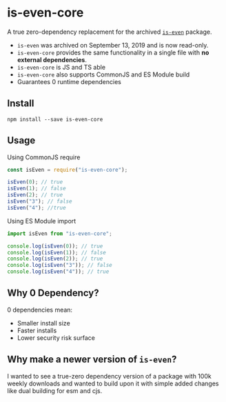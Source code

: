 # is-even-core

A true zero-dependency replacement for the archived [`is-even`](https://www.npmjs.com/package/is-even) package.

- `is-even` was archived on September 13, 2019 and is now read-only.
- `is-even-core` provides the same functionality in a single file with **no external dependencies**.
- `is-even-core` is JS and TS able
- `is-even-core` also supports CommonJS and ES Module build
- Guarantees 0 runtime dependencies

## Install

`npm install --save is-even-core`

## Usage

Using CommonJS require

```javascript
const isEven = require("is-even-core");

isEven(0); // true
isEven(1); // false
isEven(2); // true
isEven("3"); // false
isEven("4"); //true
```

Using ES Module import

```javascript
import isEven from "is-even-core";

console.log(isEven(0)); // true
console.log(isEven(1)); // false
console.log(isEven(2)); // true
console.log(isEven("3")); // false
console.log(isEven("4")); // true
```

## Why 0 Dependency?

0 dependencies mean:

- Smaller install size
- Faster installs
- Lower security risk surface

## Why make a newer version of `is-even`?

I wanted to see a true-zero dependency version of a package with 100k weekly downloads and wanted to build upon it with simple added changes like dual building for esm and cjs.
